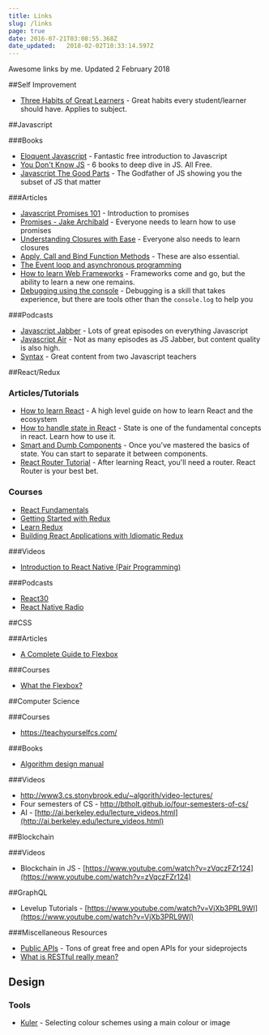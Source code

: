 ```yaml
---
title: Links
slug: /links
page: true
date: 2016-07-21T03:08:55.368Z
date_updated:   2018-02-02T10:33:14.597Z
---
```


Awesome links by me. Updated 2 February 2018

##Self Improvement

* [Three Habits of Great Learners](https://developertea.simplecast.fm/episodes/41953-three-habits-of-great-learners) - Great habits every student/learner should have. Applies to subject.

##Javascript

###Books

* [Eloquent Javascript](http://eloquentjavascript.net/) - Fantastic free introduction to Javascript
* [You Don't Know JS](https://github.com/getify/You-Dont-Know-JS) - 6 books to deep dive in JS. All Free.
* [Javascript The Good Parts](http://shop.oreilly.com/product/9780596517748.do) - The Godfather of JS showing you the subset of JS that matter

###Articles

* [Javascript Promises 101](https://bitsofco.de/javascript-promises-101/) - Introduction to promises
* [Promises - Jake Archibald](http://www.html5rocks.com/en/tutorials/es6/promises/) - Everyone needs to learn how to use promises
* [Understanding Closures with Ease](http://javascriptissexy.com/understand-javascript-closures-with-ease/) - Everyone also needs to learn closures
* [Apply, Call and Bind Function Methods](http://javascriptissexy.com/javascript-apply-call-and-bind-methods-are-essential-for-javascript-professionals/) - These are also essential.
* [The Event loop and asynchronous programming](https://blog.sessionstack.com/how-javascript-works-event-loop-and-the-rise-of-async-programming-5-ways-to-better-coding-with-2f077c4438b5)
* [How to learn Web Frameworks](https://medium.com/shopify-ux/how-to-learn-web-frameworks-9d447cb71e68#.37u90zm8j) - Frameworks come and go, but the ability to learn a new one remains.
* [Debugging using the console](https://medium.com/appsflyer/10-tips-for-javascript-debugging-like-a-pro-with-console-7140027eb5f6) - Debugging is a skill that takes experience, but there are tools other than the `console.log` to help you

###Podcasts

* [Javascript Jabber](https://devchat.tv/js-jabber) - Lots of great episodes on everything Javascript
* [Javascript Air](https://javascriptair.com/) - Not as many episodes as JS Jabber, but content quality is also high.
* [Syntax](https://syntax.fm/) - Great content from two Javascript teachers

##React/Redux

### Articles/Tutorials

* [How to learn React](https://github.com/petehunt/react-howto) - A high level guide on how to learn React and the ecosystem
* [How to handle state in React](https://medium.com/react-ecosystem/how-to-handle-state-in-react-6f2d3cd73a0c#.dt1zml15h) - State is one of the fundamental concepts in react. Learn how to use it.
* [Smart and Dumb Components](https://medium.com/@dan_abramov/smart-and-dumb-components-7ca2f9a7c7d0#.9m4l6nenv) - Once you've mastered the basics of state. You can start to separate it between components.
* [React Router Tutorial](https://github.com/reactjs/react-router-tutorial) - After learning React, you'll need a router. React Router is your best bet.

### Courses

* [React Fundamentals](https://egghead.io/courses/react-fundamentals)
* [Getting Started with Redux](https://egghead.io/courses/getting-started-with-redux)
* [Learn Redux](http://learnredux.com/)
* [Building React Applications with Idiomatic Redux](https://egghead.io/courses/building-react-applications-with-idiomatic-redux)

###Videos

* [Introduction to React Native (Pair Programming)](https://www.youtube.com/watch?v=r5OPRhelEIU)

###Podcasts

* [React30](https://react30.com/)
* [React Native Radio](https://devchat.tv/react-native-radio)

##CSS

###Articles

* [A Complete Guide to Flexbox](https://css-tricks.com/snippets/css/a-guide-to-flexbox/)

###Courses

* [What the Flexbox?](http://flexbox.io/)

##Computer Science

###Courses

* https://teachyourselfcs.com/

###Books

* [Algorithm design manual](https://github.com/haseebr/competitive-programming/blob/master/Materials/The%20Algorithm%20Design%20Manual%20by%20Steven%20S.%20Skiena.pdf)

###Videos

* http://www3.cs.stonybrook.edu/~algorith/video-lectures/
* Four semesters of CS - http://btholt.github.io/four-semesters-of-cs/
* AI - [http://ai.berkeley.edu/lecture_videos.html](http://ai.berkeley.edu/lecture_videos.html)

##Blockchain

###Videos

* Blockchain in JS - [https://www.youtube.com/watch?v=zVqczFZr124](https://www.youtube.com/watch?v=zVqczFZr124)

##GraphQL

* Levelup Tutorials - [https://www.youtube.com/watch?v=VjXb3PRL9WI](https://www.youtube.com/watch?v=VjXb3PRL9WI)

###Miscellaneous Resources

* [Public APIs](https://github.com/toddmotto/public-apis) - Tons of great free and open APIs for your sideprojects
* [What is RESTful really mean?](https://www.sitepoint.com/what-does-restful-really-mean/)

## Design

### Tools

* [Kuler](http://kuler.adobe.com/) - Selecting colour schemes using a main colour or image

